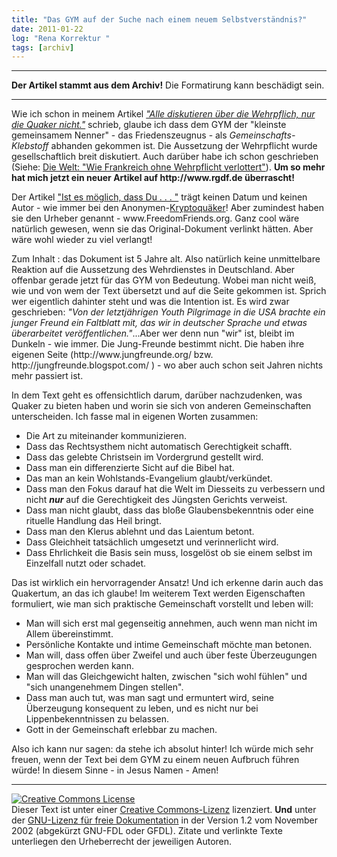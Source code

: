 ```yaml
---
title: "Das GYM auf der Suche nach einem neuem Selbstverständnis?"
date: 2011-01-22
log: "Rena Korrektur "
tags: [archiv]
---
```

<hr><b>Der Artikel stammt aus dem Archiv!</b> Die Formatirung kann beschädigt sein.<hr>
<p>Wie ich schon in meinem Artikel <a href="http://www.the-independent-friend.de/?q=node/667"><i>"Alle diskutieren über die Wehrpflich, nur die Quaker nicht."</i></a> schrieb, glaube ich dass dem GYM der "kleinste gemeinsamem Nenner" - das Friedenszeugnus - als <i>Gemeinschafts-Klebstoff</i> abhanden gekommen ist.  Die Aussetzung der Wehrpflicht wurde gesellschaftlich breit diskutiert. Auch darüber habe ich schon geschrieben (Siehe: <a href="http://www.the-independent-friend.de/?q=node/701">Die Welt: "Wie Frankreich ohne Wehrpflicht verlottert"</a>).   <b>Um so mehr hat mich jetzt ein neuer Artikel auf http://www.rgdf.de überrascht!</b> </p>
<!--break-->
<p>Der Artikel <a href="">"Ist es möglich, dass Du . . . "</a> trägt keinen Datum und keinen Autor - wie immer bei den Anonymen-<a href="http://de.wikipedia.org/wiki/Glossar_Qu%C3%A4kertum#K">Kryptoquäker</a>! Aber zumindest haben sie den Urheber genannt  -  www.FreedomFriends.org. Ganz cool wäre natürlich gewesen, wenn sie das Original-Dokument verlinkt hätten. Aber wäre wohl wieder zu viel verlangt!</p>

<p>Zum Inhalt : das Dokument ist 5 Jahre alt. Also natürlich keine unmittelbare Reaktion auf die Aussetzung des Wehrdienstes in Deutschland. Aber offenbar gerade jetzt für das GYM von Bedeutung. Wobei man nicht weiß, wie und von wem der Text übersetzt und auf die Seite gekommen ist. Sprich wer eigentlich dahinter steht und was die Intention ist. Es wird zwar geschrieben: <i>"Von der letztjährigen Youth Pilgrimage in die USA brachte ein junger Freund ein Faltblatt mit, das wir in deutscher Sprache und etwas überarbeitet veröffentlichen."</i>...Aber wer denn nun "wir" ist, bleibt im Dunkeln - wie immer. Die Jung-Freunde bestimmt nicht. Die haben ihre eigenen Seite (http://www.jungfreunde.org/ bzw. http://jungfreunde.blogspot.com/ )  - wo aber auch schon seit Jahren nichts mehr passiert ist.</p>

<p>In dem Text geht es offensichtlich darum, darüber nachzudenken,   was Quaker zu bieten haben und worin sie sich von anderen Gemeinschaften unterscheiden. Ich fasse mal in eigenen Worten zusammen:
<ul>
<li>Die Art zu miteinander kommunizieren.</li>
<li>Dass das Rechtsysthem nicht automatisch Gerechtigkeit schafft.</li>
<li>Dass das gelebte Christsein im Vordergrund gestellt wird.</li>
<li>Dass man ein differenzierte Sicht auf die Bibel hat.</li>
<li>Das man an kein Wohlstands-Evangelium glaubt/verkündet.</li>
<li>Dass man den Fokus darauf hat die Welt im Diesseits zu verbessern und nicht <i><b>nur</b></i> auf die Gerechtigkeit des Jüngsten Gerichts verweist.</li>
<li>Dass man nicht glaubt, dass das bloße Glaubensbekenntnis oder eine rituelle Handlung das Heil bringt.</li>
<li>Dass man den Klerus ablehnt und das Laientum betont.</li>
<li>Dass Gleichheit tatsächlich umgesetzt und verinnerlicht wird.</li>
<li>Dass Ehrlichkeit die Basis sein muss, losgelöst ob sie einem selbst im Einzelfall nutzt oder schadet.</li>
</ul> 
Das ist wirklich ein hervorragender Ansatz! Und ich erkenne darin auch das Quakertum, an das ich glaube! Im weiterem Text werden Eigenschaften formuliert, wie man sich praktische Gemeinschaft vorstellt und leben will:
<ul>
<li>Man will sich erst mal gegenseitig annehmen, auch wenn man nicht im Allem übereinstimmt.</li>
<li>Persönliche Kontakte und intime Gemeinschaft möchte man betonen.</li>
<li>Man will, dass offen über Zweifel und auch über feste Überzeugungen gesprochen werden kann.</li>
<li>Man will das Gleichgewicht halten, zwischen "sich wohl fühlen" und "sich unangenehmem Dingen stellen".</li>
<li>Dass man auch tut, was man sagt und ermuntert wird, seine Überzeugung konsequent zu leben, und es nicht nur bei Lippenbekenntnissen zu belassen.</li>
<li>Gott in der Gemeinschaft erlebbar zu machen.</li>
</ul>
Also ich kann nur sagen: da stehe ich absolut hinter! Ich würde mich sehr freuen, wenn der Text bei dem GYM zu einem neuen Aufbruch führen würde! In diesem Sinne - in Jesus Namen - Amen!</p>

<hr />
<p><a rel="license" href="http://creativecommons.org/licenses/by-sa/3.0/de/"><img alt="Creative Commons License" style="border-width: 0pt;" src="http://i.creativecommons.org/l/by-sa/3.0/de/88x31.png" /></a><br />
Dieser <span xmlns:dc="http://purl.org/dc/elements/1.1/" href="http://purl.org/dc/dcmitype/Text" rel="dc:type">Text</span> ist unter einer <a rel="license" href="http://creativecommons.org/licenses/by-sa/3.0/de/">Creative Commons-Lizenz</a> lizenziert. <b>Und</b> unter der <a href="http://de.wikipedia.org/wiki/GFDL">GNU-Lizenz f&uuml;r freie Dokumentation</a> in der Version 1.2 vom November 2002 (abgek&uuml;rzt GNU-FDL oder GFDL). Zitate und verlinkte Texte unterliegen den Urheberrecht der jeweiligen Autoren.</p>
 
